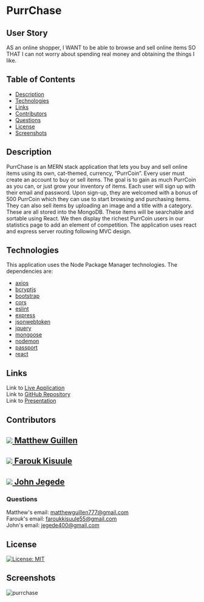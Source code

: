 # PurrChase

## User Story
AS an online shopper, I WANT to be able to browse and sell online items SO THAT I can not worry about spending real money and obtaining the things I like.

## Table of Contents
* [Description](#description)
* [Technologies](#technologies)
* [Links](#links)
* [Contributors](#contributors)
* [Questions](#questions)
* [License](#license)
* [Screenshots](#screenshots)

## Description
PurrChase is an MERN stack application that lets you buy and sell online items using its own, cat-themed, currency, “PurrCoin”. Every user must create an account to buy or sell items. The goal is to gain as much PurrCoin as you can, or just grow your inventory of items. Each user will sign up with their email and password. Upon sign-up, they are welcomed with a bonus of 500 PurrCoin which they can use to start browsing and purchasing items. They can also sell items by uploading an image and a title with a category. These are all stored into the MongoDB. These items will be searchable and sortable using React. We then display the richest PurrCoin users in our statistics page to add an element of competition. The application uses react and express server routing following MVC design. 

## Technologies
This application uses the Node Package Manager technologies. The dependencies are: 
* <a href="https://www.npmjs.com/package/axios" target="_blank">axios</a>
* <a href="https://www.npmjs.com/package/bcryptjs" target="_blank">bcryptjs</a>
* <a href="https://www.npmjs.com/package/bootstrap" target="_blank">bootstrap</a>
* <a href="https://www.npmjs.com/package/cors" target="_blank">cors</a>
* <a href="https://www.npmjs.com/package/eslint" target="_blank">eslint</a>
* <a href="https://www.npmjs.com/package/express" target="_blank">express</a>
* <a href="https://www.npmjs.com/package/jsonwebtoken" target="_blank">jsonwebtoken</a>
* <a href="https://www.npmjs.com/package/jquery" target="_blank">jquery</a>
* <a href="https://www.npmjs.com/package/mongoose" target="_blank">mongoose</a>
* <a href="https://www.npmjs.com/package/nodemon" target="_blank">nodemon</a>
* <a href="https://www.npmjs.com/package/passport" target="_blank">passport</a>
* <a href="https://www.npmjs.com/package/react" target="_blank">react</a>

## Links
Link to [Live Application](https://purrchase.herokuapp.com/) </br>
Link to [GitHub Repository](https://github.com/GuilleMGN/Project3-Group5/) </br>
Link to [Presentation](https://docs.google.com/presentation/d/1lcddySCYSgVZRMEv-e6uSu18NMhb7AK_XlB1d8LFjQE/edit?usp=sharing)

## Contributors
<h2><a href="https://github.com/GuilleMGN"><img src="https://avatars.githubusercontent.com/u/73862470?s=60&v=4" /> Matthew Guillen</a></h2>
<h2><a href="https://github.com/Farouk994"><img src="https://avatars.githubusercontent.com/u/73201007?s=60&v=4" /> Farouk Kisuule</a></h2>
<h2><a href="https://github.com/johnjegede"><img src="https://avatars.githubusercontent.com/u/21145249?s=60&v=4" /> John Jegede</a></h2>

### Questions 
Matthew's email: matthewguillen777@gmail.com </br>
Farouk's email: faroukkisuule55@gmail.com </br>
John's email: jegede400@gmail.com </br>

## License
[![License: MIT](https://img.shields.io/badge/License-MIT-yellow.svg)](https://opensource.org/licenses/MIT)

## Screenshots
![purrchase](https://user-images.githubusercontent.com/73862470/118048676-9e511d80-b34a-11eb-989b-ec800c6d277f.PNG)
